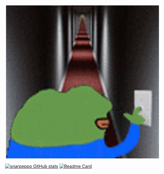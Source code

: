 <p align="center">
    <img src="https://github.com/snarpeppo/snarpeppo/blob/main/cursed.gif?raw=true" alt="spooky"/>
</p>

[![snarpeppo GitHub stats](https://github-readme-stats.vercel.app/api?username=snarpeppo&show_icons=true&theme=synthwave)](https://github.com/anuraghazra/github-readme-stats)
[![Readme Card](https://github-readme-stats.vercel.app/api/pin/?username=snarpeppo&repo=Content_manager_better)](https://github.com/anuraghazra/github-readme-stats)




